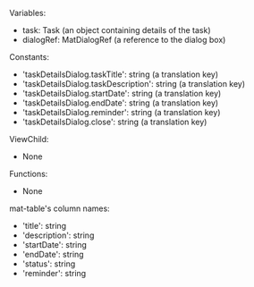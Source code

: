 Variables:
- task: Task (an object containing details of the task)
- dialogRef: MatDialogRef (a reference to the dialog box)

Constants:
- 'taskDetailsDialog.taskTitle': string (a translation key)
- 'taskDetailsDialog.taskDescription': string (a translation key)
- 'taskDetailsDialog.startDate': string (a translation key)
- 'taskDetailsDialog.endDate': string (a translation key)
- 'taskDetailsDialog.reminder': string (a translation key)
- 'taskDetailsDialog.close': string (a translation key)

ViewChild:
- None

Functions:
- None

mat-table's column names:
- 'title': string
- 'description': string
- 'startDate': string
- 'endDate': string
- 'status': string
- 'reminder': string